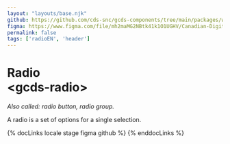 ```yaml
---
layout: "layouts/base.njk"
github: https://github.com/cds-snc/gcds-components/tree/main/packages/web/src/components/gcds-radio
figma: https://www.figma.com/file/mh2maMG2NBtk41k1O1UGHV/Canadian-Digital-Service%E2%80%A8---GC-Design-System?node-id=818%3A3759&t=ciEmm7GYyGAY73zZ-0
permalink: false
tags: ['radioEN', 'header']
---
```


# Radio <br>&lt;gcds-radio&gt;

_Also called: radio button, radio group._

A radio is a set of options for a single selection.

{% docLinks locale stage figma github %}
{% enddocLinks %}

<div class="b-sm b-gray px-250 pb-200 my-500">
  <gcds-radio
    radio-id="form-radio"
    label="Radio option"
    hint="This is a description or example to make it clearer."
    name="radio"
  >
  </gcds-radio>
</div>
